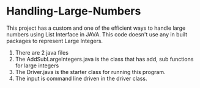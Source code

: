 # Handling-Large-Numbers
This project has a custom and one of the efficient ways to handle large numbers using List Interface in JAVA. This code doesn't use any in built packages to represent Large Integers.


1. There are 2 java files
2. The AddSubLargeIntegers.java is the class that has add, sub functions for large integers
3. The Driver.java is the starter class for running this program.
4. The input is command line driven in the driver class.

